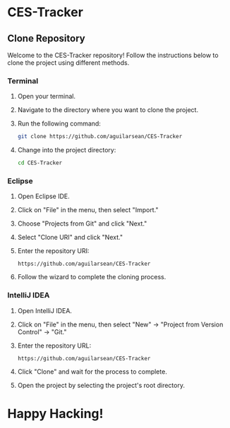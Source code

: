 # CES-Tracker

## Clone Repository

Welcome to the CES-Tracker repository! Follow the instructions below to clone the project using different methods.

### Terminal

1. Open your terminal.
2. Navigate to the directory where you want to clone the project.
3. Run the following command:

    ```bash
    git clone https://github.com/aguilarsean/CES-Tracker
    ```

4. Change into the project directory:

    ```bash
    cd CES-Tracker
    ```

### Eclipse

1. Open Eclipse IDE.
2. Click on "File" in the menu, then select "Import."
3. Choose "Projects from Git" and click "Next."
4. Select "Clone URI" and click "Next."
5. Enter the repository URI:

    ```
    https://github.com/aguilarsean/CES-Tracker
    ```

6. Follow the wizard to complete the cloning process.

### IntelliJ IDEA

1. Open IntelliJ IDEA.
2. Click on "File" in the menu, then select "New" -> "Project from Version Control" -> "Git."
3. Enter the repository URL:

    ```
    https://github.com/aguilarsean/CES-Tracker
    ```

4. Click "Clone" and wait for the process to complete.
5. Open the project by selecting the project's root directory.

# Happy Hacking!
